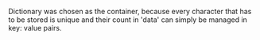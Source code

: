 Dictionary was chosen as the container, because every character that has to be stored is unique and their count in 'data' can simply be managed in key: value pairs.
